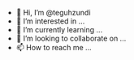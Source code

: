 - 👋 Hi, I’m @teguhzundi
- 👀 I’m interested in ...
- 🌱 I’m currently learning ...
- 💞️ I’m looking to collaborate on ...
- 📫 How to reach me ...

<!---
teguhzundi/teguhzundi is a ✨ special ✨ repository because its `README.md` (this file) appears on your GitHub profile.
You can click the Preview link to take a look at your changes.
--->

